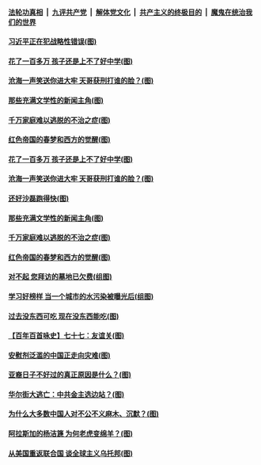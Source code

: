 ####  [法轮功真相](../../../../basic/blob/master/README.md?t=04080831) &nbsp;|&nbsp; [九评共产党](../../../../9ping.md/blob/master/README.md?t=04080831) &nbsp;|&nbsp; [解体党文化](../../../../jtdwh.md/blob/master/README.md?t=04080831)  &nbsp;|&nbsp; [共产主义的终极目的](../../../../gczydzjmd.md/blob/master/README.md?t=04080831) &nbsp;|&nbsp; [魔鬼在统治我们的世界](../../../../mgztzwmdsj.md/blob/master/README.md?t=04080831) 

#### [习近平正在犯战略性错误(图)](../pages/p4/968063.md?t=04080831) 

#### [花了一百多万 孩子还是上不了好中学(图)](../pages/p4/967959.md?t=04080831) 

#### [沧海一声笑送你进大牢 天哥获刑打谁的脸？(图)](../pages/p4/967961.md?t=04080831) 

#### [那些充满文学性的新闻主角(图)](../pages/p4/967958.md?t=04080831) 

#### [千万家庭难以逃脱的不治之症(图)](../pages/p4/967956.md?t=04080831) 

#### [红色帝国的春梦和西方的觉醒(图)](../pages/p4/967870.md?t=04080831) 


#### [花了一百多万 孩子还是上不了好中学(图)](../pages/p4/967959.md?t=04080831) 

#### [沧海一声笑送你进大牢 天哥获刑打谁的脸？(图)](../pages/p4/967961.md?t=04080831) 

#### [还好沙磊跑得快(图)](../pages/p4/967955.md?t=04080831) 

#### [那些充满文学性的新闻主角(图)](../pages/p4/967958.md?t=04080831) 

#### [千万家庭难以逃脱的不治之症(图)](../pages/p4/967956.md?t=04080831) 


#### [红色帝国的春梦和西方的觉醒(图)](../pages/p4/967870.md?t=04080831) 


#### [对不起 您拜访的墓地已欠费(组图)](../pages/p4/967865.md?t=04080831) 

#### [学习好榜样 当一个城市的水污染被曝光后(组图)](../pages/p4/967863.md?t=04080831) 

#### [过去没东西可吃 现在没东西能吃(图)](../pages/p4/967859.md?t=04080831) 

#### [【百年百首咏史】七十七：友谊关(图)](../pages/p4/967844.md?t=04080831) 


#### [安慰剂泛滥的中国正走向灾难(图)](../pages/p4/967762.md?t=04080831) 

#### [亚裔日子不好过的真正原因是什么？(图)](../pages/p4/967765.md?t=04080831) 

#### [华尔街大逃亡：中共金主选边站？(图)](../pages/p4/967759.md?t=04080831) 

#### [为什么大多数中国人对不公不义麻木、沉默？(图)](../pages/p4/967760.md?t=04080831) 

#### [阿拉斯加的杨洁篪 为何老虎变绵羊？(图)](../pages/p4/967723.md?t=04080831) 

#### [从美国重返联合国 谈全球主义乌托邦(图)](../pages/p4/966832.md?t=04080831) 


